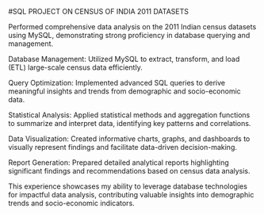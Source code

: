 #SQL PROJECT ON CENSUS OF INDIA 2011 DATASETS

Performed comprehensive data analysis on the 2011 Indian census datasets using MySQL, demonstrating strong proficiency in database querying and management.

Database Management: Utilized MySQL to extract, transform, and load (ETL) large-scale census data efficiently.

Query Optimization: Implemented advanced SQL queries to derive meaningful insights and trends from demographic and socio-economic data.

Statistical Analysis: Applied statistical methods and aggregation functions to summarize and interpret data, identifying key patterns and correlations.

Data Visualization: Created informative charts, graphs, and dashboards to visually represent findings and facilitate data-driven decision-making.

Report Generation: Prepared detailed analytical reports highlighting significant findings and recommendations based on census data analysis.

This experience showcases my ability to leverage database technologies for impactful data analysis, contributing valuable insights into demographic trends and socio-economic indicators.
